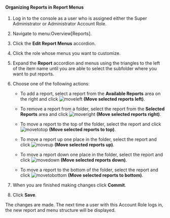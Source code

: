 #### Organizing Reports in Report Menus

1.  Log in to the console as a user who is assigned either the Super
    Administrator or Administrator Account Role.

2.  Navigate to menu:Overview\[Reports\].

3.  Click the **Edit Report Menus** accordion.

4.  Click the role whose menus you want to customize.

5.  Expand the **Report** accordion and menus using the triangles to the
    left of the item name until you are able to select the subfolder
    where you want to put reports.

6.  Choose one of the following actions:

      - To add a report, select a report from the **Available Reports**
        area on the right and click ![moveleft](../images/moveleft.png)
        **(Move selected reports left)**.

      - To remove a report from a folder, select the report from the
        **Selected Reports** area and click
        ![moveright](../images/moveright.png) **(Move selected reports
        right)**.

      - To move a report to the top of the folder, select the report and
        click ![movetotop](../images/movetotop.png) **(Move selected
        reports to top)**.

      - To move a report up one place in the folder, select the report
        and click ![moveup](../images/moveup.png) **(Move selected reports
        up)**.

      - To move a report down one place in the folder, select the report
        and click ![movedown](../images/movedown.png) **(Move selected
        reports down)**.

      - To move a report to the bottom of the folder, select the report
        and click ![movetobottom](../images/movetobottom.png) **(Move
        selected reports to bottom)**.

7.  When you are finished making changes click **Commit**.

8.  Click **Save**.

The changes are made. The next time a user with this Account Role logs
in, the new report and menu structure will be displayed.
